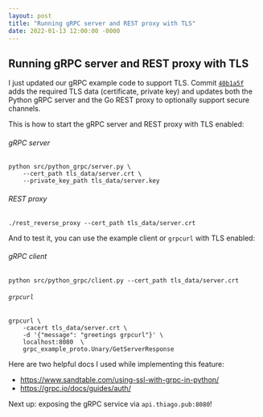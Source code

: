 ```yaml
---
layout: post
title: "Running gRPC server and REST proxy with TLS"
date: 2022-01-13 12:00:00 -0000
---
```


## Running gRPC server and REST proxy with TLS

I just updated our gRPC example code to support TLS. Commit
[`40b1a5f`](https://github.com/thiagorobert/grpc-example/commit/40b1a5fa3075436ecd5b94110d8ed92d59700ae6)
adds the required TLS data (certificate, private key) and updates both the
Python gRPC server and the Go REST proxy to optionally support secure channels.

This is how to start the gRPC server and REST proxy with TLS enabled:

###### gRPC server
```
python src/python_grpc/server.py \
    --cert_path tls_data/server.crt \
    --private_key_path tls_data/server.key
```

###### REST proxy
```
./rest_reverse_proxy --cert_path tls_data/server.crt
```

And to test it, you can use the example client or `grpcurl` with TLS enabled:

######  gRPC client
```
python src/python_grpc/client.py --cert_path tls_data/server.crt
```

######  `grpcurl`
```
grpcurl \
    -cacert tls_data/server.crt \
    -d '{"message": "greetings grpcurl"}' \
    localhost:8080  \
    grpc_example_proto.Unary/GetServerResponse
```

Here are two helpful docs I used while implementing this feature:
*    <https://www.sandtable.com/using-ssl-with-grpc-in-python/>
*    <https://grpc.io/docs/guides/auth/>

Next up: exposing the gRPC service via `api.thiago.pub:8080`!
